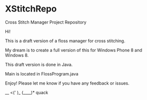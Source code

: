 XStitchRepo
===========

Cross Stitch Manager Project Repository

Hi!

This is a draft version of a floss manager for cross stitching.

My dream is to create a full version of this for Windows Phone 8
and Windows 8.

This draft version is done in Java.

Main is located in FlossProgram.java

Enjoy! Please let me know if you have any feedback or issues.


  __
<(' )_
 (____)*    quack
